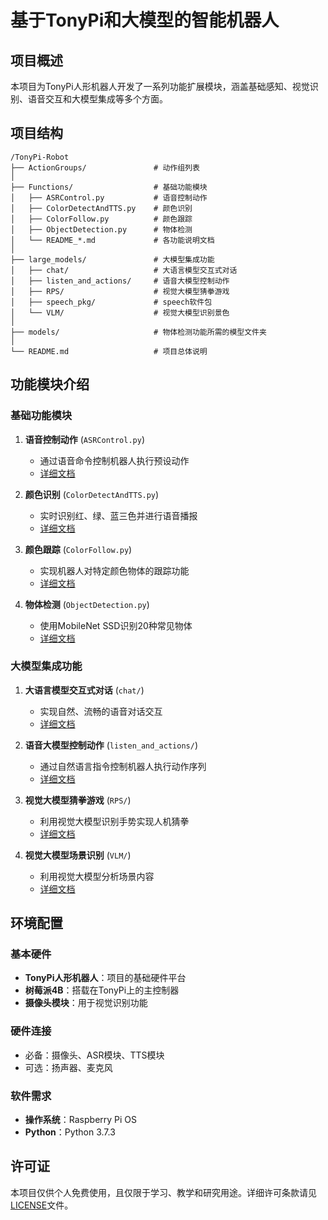 # 基于TonyPi和大模型的智能机器人

## 项目概述

本项目为TonyPi人形机器人开发了一系列功能扩展模块，涵盖基础感知、视觉识别、语音交互和大模型集成等多个方面。

## 项目结构

```
/TonyPi-Robot
├── ActionGroups/               # 动作组列表
│
├── Functions/                  # 基础功能模块
│   ├── ASRControl.py           # 语音控制动作
│   ├── ColorDetectAndTTS.py    # 颜色识别
│   ├── ColorFollow.py          # 颜色跟踪
│   ├── ObjectDetection.py      # 物体检测
│   └── README_*.md             # 各功能说明文档
│
├── large_models/               # 大模型集成功能
│   ├── chat/                   # 大语言模型交互式对话
│   ├── listen_and_actions/     # 语音大模型控制动作
│   ├── RPS/                    # 视觉大模型猜拳游戏
│   ├── speech_pkg/             # speech软件包
│   └── VLM/                    # 视觉大模型识别景色
│
├── models/                     # 物体检测功能所需的模型文件夹
│
└── README.md                   # 项目总体说明
```

## 功能模块介绍

### 基础功能模块

1. **语音控制动作** (`ASRControl.py`)
   - 通过语音命令控制机器人执行预设动作
   - [详细文档](Functions/README_ASRControl.md)

2. **颜色识别** (`ColorDetectAndTTS.py`)
   - 实时识别红、绿、蓝三色并进行语音播报
   - [详细文档](Functions/README_ColorDetectAndTTS.md)

3. **颜色跟踪** (`ColorFollow.py`)
   - 实现机器人对特定颜色物体的跟踪功能
   - [详细文档](Functions/README_Follow.md)

4. **物体检测** (`ObjectDetection.py`)
   - 使用MobileNet SSD识别20种常见物体
   - [详细文档](Functions/README_ObjectDetection.md)

### 大模型集成功能

1. **大语言模型交互式对话** (`chat/`)
   - 实现自然、流畅的语音对话交互
   - [详细文档](large_models/chat/README.md)

2. **语音大模型控制动作** (`listen_and_actions/`)
   - 通过自然语言指令控制机器人执行动作序列
   - [详细文档](large_models/listen_and_actions/README.md)

3. **视觉大模型猜拳游戏** (`RPS/`)
   - 利用视觉大模型识别手势实现人机猜拳
   - [详细文档](large_models/RPS/README.md)

4. **视觉大模型场景识别** (`VLM/`)
   - 利用视觉大模型分析场景内容
   - [详细文档](large_models/VLM/README_VLM.md)

## 环境配置

### 基本硬件

- **TonyPi人形机器人**：项目的基础硬件平台
- **树莓派4B**：搭载在TonyPi上的主控制器
- **摄像头模块**：用于视觉识别功能

### 硬件连接

- 必备：摄像头、ASR模块、TTS模块
- 可选：扬声器、麦克风

### 软件需求

- **操作系统**：Raspberry Pi OS
- **Python**：Python 3.7.3

## 许可证

本项目仅供个人免费使用，且仅限于学习、教学和研究用途。详细许可条款请见[LICENSE](./LICENSE)文件。